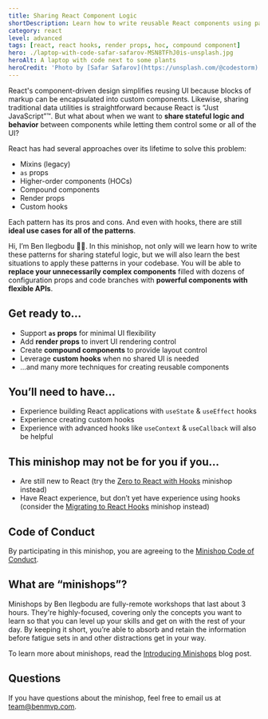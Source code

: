 ```yaml
---
title: Sharing React Component Logic
shortDescription: Learn how to write reusable React components using patterns for sharing stateful logic and behavior
category: react
level: advanced
tags: [react, react hooks, render props, hoc, compound component]
hero: ./laptop-with-code-safar-safarov-MSN8TFhJ0is-unsplash.jpg
heroAlt: A laptop with code next to some plants
heroCredit: 'Photo by [Safar Safarov](https://unsplash.com/@codestorm)'
---
```


React's component-driven design simplifies reusing UI because blocks of markup can be encapsulated into custom components. Likewise, sharing traditional data utilities is straightforward because React is “Just JavaScript”™. But what about when we want to **share stateful logic and behavior** between components while letting them control some or all of the UI?

React has had several approaches over its lifetime to solve this problem:

- Mixins (legacy)
- `as` props
- Higher-order components (HOCs)
- Compound components
- Render props
- Custom hooks

Each pattern has its pros and cons. And even with hooks, there are still **ideal use cases for all of the patterns**.

Hi, I’m Ben Ilegbodu 👋🏾. In this minishop, not only will we learn how to write these patterns for sharing stateful logic, but we will also learn the best situations to apply these patterns in your codebase. You will be able to **replace your unnecessarily complex components** filled with dozens of configuration props and code branches with **powerful components with flexible APIs**.

## Get ready to...

- Support **`as` props** for minimal UI flexibility
- Add **render props** to invert UI rendering control
- Create **compound components** to provide layout control
- Leverage **custom hooks** when no shared UI is needed
- ...and many more techniques for creating reusable components

## You’ll need to have...

- Experience building React applications with `useState` & `useEffect` hooks
- Experience creating custom hooks
- Experience with advanced hooks like `useContext` & `useCallback` will also be helpful

## This minishop may not be for you if you...

- Are still new to React (try the [Zero to React with Hooks](/minishops/zero-to-react-with-hooks/) minishop instead)
- Have React experience, but don’t yet have experience using hooks (consider the [Migrating to React Hooks](/minishops/migrating-to-react-hooks/) minishop instead)

## Code of Conduct

By participating in this minishop, you are agreeing to the [Minishop Code of Conduct](/minishops/conduct/).

## What are “minishops”?

Minishops by Ben Ilegbodu are fully-remote workshops that last about 3 hours. They're highly-focused, covering only the concepts you want to learn so that you can level up your skills and get on with the rest of your day. By keeping it short, you’re able to absorb and retain the information before fatigue sets in and other distractions get in your way.

To learn more about minishops, read the [Introducing Minishops](/blog/introducing-minishops/) blog post.

## Questions

If you have questions about the minishop, feel free to email us at [team@benmvp.com](mailto:team@benmvp.com).
